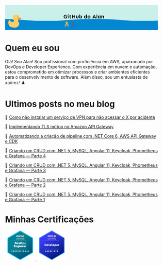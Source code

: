 ![Github Alanlviana Header](https://github.com/alanlviana/alanlviana/blob/main/home/header.png?raw=true)
# Quem eu sou
Olá! Sou Alan! Sou profissional com proficiência em AWS, apaixonado por DevOps e Developer Experience. Com experiência em nuvem e automação, estou comprometido em otimizar processos e criar ambientes eficientes para o desenvolvimento de software. Além disso, sou um entusiasta de xadrez! ♟️
# Ultimos posts no meu blog
<!--BEGIN_POSTS-->


📰 [Como não instalar um serviço de VPN para não acessar o X por acidente](https://alanlviana.com.br/como-nao-instalar-vpn-para-nao-acessar-o-x-por-acidente/)

📰 [Implementando TLS mútuo no Amazon API Gateway](https://alanlviana.com.br/implementando-tls-mutuo-mtls-no-amazon-api-gateway/)

📰 [Automatizando a criação de pipeline com .NET Core 6, AWS API Gateway e CDK](https://alanlviana.com.br/automatizando-criacao-pipeline-api-gateway-dotnet-core-cdk/)

📰 [Criando um CRUD com .NET 5, MySQL, Angular 11, Keycloak, Phometheus e Grafana — Parte 4](https://alanlviana.com.br/criando-crud-dotnet-5-mysql-angular-11-keycloak-phometheus-grafana-parte-4/)

📰 [Criando um CRUD com .NET 5, MySQL, Angular 11, Keycloak, Phometheus e Grafana — Parte 3](https://alanlviana.com.br/criando-crud-dotnet-5-mysql-angular-11-keycloak-phometheus-grafana-parte-3/)

📰 [Criando um CRUD com .NET 5, MySQL, Angular 11, Keycloak, Phometheus e Grafana — Parte 2](https://alanlviana.com.br/criando-crud-dotnet-5-mysql-angular-11-keycloak-phometheus-grafana-parte-2/)

📰 [Criando um CRUD com .NET 5, MySQL, Angular 11, Keycloak, Phometheus e Grafana — Parte 1](https://alanlviana.com.br/criando-crud-dotnet-5-mysql-angular-11-keycloak-phometheus-grafana-parte-1/)


<!--END_POSTS-->

# Minhas Certificações

<a href="https://www.credly.com/earner/earned/badge/409ef195-64de-411a-94d9-2039e98641df">
    <img src="https://github.com/alanlviana/alanlviana/blob/main/home/devops.png?raw=true" alt="AWS Certified DevOps Engineer - Professional" style="height: 100px; width:100px;"/>
</a>

<a href="https://www.credly.com/earner/earned/badge/5e148936-1b49-4f1c-be09-eb61e791375e">
    <img src="https://github.com/alanlviana/alanlviana/blob/main/home/developer.png?raw=true" alt="AWS Certified Developer – Associate" style="height: 100px; width:100px;"/>
</a>
